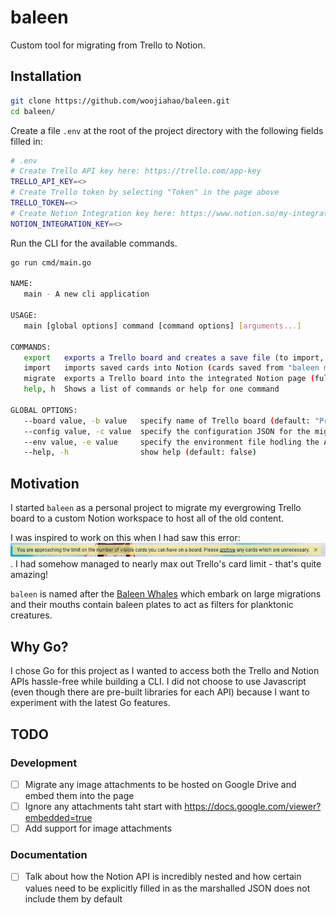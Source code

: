 # baleen

Custom tool for migrating from Trello to Notion.

## Installation

```bash
git clone https://github.com/woojiahao/baleen.git
cd baleen/
```

Create a file `.env` at the root of the project directory with the following fields filled in:

```bash
# .env
# Create Trello API key here: https://trello.com/app-key
TRELLO_API_KEY=<>
# Create Trello token by selecting "Token" in the page above
TRELLO_TOKEN=<>
# Create Notion Integration key here: https://www.notion.so/my-integrations
NOTION_INTEGRATION_KEY=<>
```

Run the CLI for the available commands.

```bash
go run cmd/main.go

NAME:
   main - A new cli application

USAGE:
   main [global options] command [command options] [arguments...]

COMMANDS:
   export   exports a Trello board and creates a save file (to import, use "baleen import <save path>"
   import   imports saved cards into Notion (cards saved from "baleen migrate" or "baleen export")
   migrate  exports a Trello board into the integrated Notion page (full flow from saving exports to importing to Notion)
   help, h  Shows a list of commands or help for one command

GLOBAL OPTIONS:
   --board value, -b value   specify name of Trello board (default: "Programming Bucket")
   --config value, -c value  specify the configuration JSON for the migration (default: "configs/conf.json")
   --env value, -e value     specify the environment file hodling the API keys (default: ".env")
   --help, -h                show help (default: false)
```

## Motivation

I started `baleen` as a personal project to migrate my evergrowing Trello board to a custom Notion workspace to host all
of the old content.

I was inspired to work on this when I had saw this error: ![Motivation](./res/motivation.png). I had somehow managed to
nearly max out Trello's card limit - that's quite amazing!

`baleen` is named after the [Baleen Whales](https://en.wikipedia.org/wiki/Baleen_whale) which embark on large migrations
and their mouths contain baleen plates to act as filters for planktonic creatures.

## Why Go?

I chose Go for this project as I wanted to access both the Trello and Notion APIs hassle-free while building a CLI. I
did not choose to use Javascript (even though there are pre-built libraries for each API) because I want to experiment
with the latest Go features.

## TODO

### Development

- [ ] Migrate any image attachments to be hosted on Google Drive and embed them into the page
- [ ] Ignore any attachments taht start with https://docs.google.com/viewer?embedded=true
- [ ] Add support for image attachments

### Documentation

- [ ] Talk about how the Notion API is incredibly nested and how certain values need to be explicitly filled in as the marshalled JSON does not include them by default
